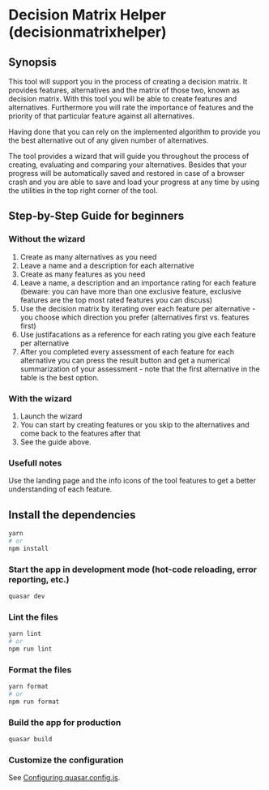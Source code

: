 # Decision Matrix Helper (decisionmatrixhelper)

## Synopsis
This tool will support you in the process of creating a decision matrix. It provides features, alternatives and the matrix of those two, known as decision matrix. With this tool you will be able to create features and alternatives. Furthermore you will rate the importance of features and the priority of that particular feature against all alternatives.

Having done that you can rely on the implemented algorithm to provide you the best alternative out of any given number of alternatives. 

The tool provides a wizard that will guide you throughout the process of creating, evaluating and comparing your alternatives. Besides that your progress will be automatically saved and restored in case of a browser crash and you are able to save and load your progress at any time by using the utilities in the top right corner of the tool.

## Step-by-Step Guide for beginners
### Without the wizard
1. Create as many alternatives as you need
2. Leave a name and a description for each alternative
3. Create as many features as you need
4. Leave a name, a description and an importance rating for each feature (beware: you can have more than one exclusive feature, exclusive features are the top most rated features you can discuss)
5. Use the decision matrix by iterating over each feature per alternative - you choose which direction you prefer (alternatives first vs. features first)
6. Use justifacations as a reference for each rating you give each feature per alternative
7. After you completed every assessment of each feature for each alternative you can press the result button and get a numerical summarization of your assessment - note that the first alternative in the table is the best option.
### With the wizard
1. Launch the wizard
2. You can start by creating features or you skip to the alternatives and come back to the features after that
3. See the guide above.

### Usefull notes

Use the landing page and the info icons of the tool features to get a better understanding of each feature.

## Install the dependencies
```bash
yarn
# or
npm install
```

### Start the app in development mode (hot-code reloading, error reporting, etc.)
```bash
quasar dev
```


### Lint the files
```bash
yarn lint
# or
npm run lint
```


### Format the files
```bash
yarn format
# or
npm run format
```



### Build the app for production
```bash
quasar build
```

### Customize the configuration
See [Configuring quasar.config.js](https://v2.quasar.dev/quasar-cli-vite/quasar-config-js).
